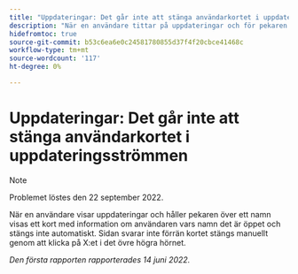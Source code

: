 ```yaml
---
title: "Uppdateringar: Det går inte att stänga användarkortet i uppdateringsströmmen"
description: "När en användare tittar på uppdateringar och för pekaren över ett namn visas ett kort med information om användaren vars namn det är öppet och stängs inte automatiskt. Sidan svarar inte förrän kortet stängs manuellt genom att klicka på krysset i det övre högra hörnet."
hidefromtoc: true
source-git-commit: b53c6ea6e0c24581780855d37f4f20cbce41468c
workflow-type: tm+mt
source-wordcount: '117'
ht-degree: 0%

---
```



# Uppdateringar: Det går inte att stänga användarkortet i uppdateringsströmmen

>[!NOTE]
>
>Problemet löstes den 22 september 2022.

När en användare visar uppdateringar och håller pekaren över ett namn visas ett kort med information om användaren vars namn det är öppet och stängs inte automatiskt. Sidan svarar inte förrän kortet stängs manuellt genom att klicka på X:et i det övre högra hörnet.

_Den första rapporten rapporterades 14 juni 2022._
